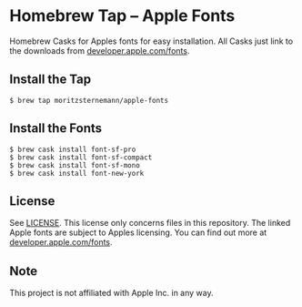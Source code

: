 # Homebrew Tap – Apple Fonts
Homebrew Casks for Apples fonts for easy installation.
All Casks just link to the downloads from [developer.apple.com/fonts](https://developer.apple.com/fonts/).

## Install the Tap
```
$ brew tap moritzsternemann/apple-fonts
```

## Install the Fonts
```
$ brew cask install font-sf-pro
$ brew cask install font-sf-compact
$ brew cask install font-sf-mono
$ brew cask install font-new-york
```

## License
See [LICENSE](LICENSE). This license only concerns files in this repository. The linked Apple fonts are subject to Apples licensing. You can find out more at [developer.apple.com/fonts](https://developer.apple.com/fonts/).

## Note
This project is not affiliated with Apple Inc. in any way.
